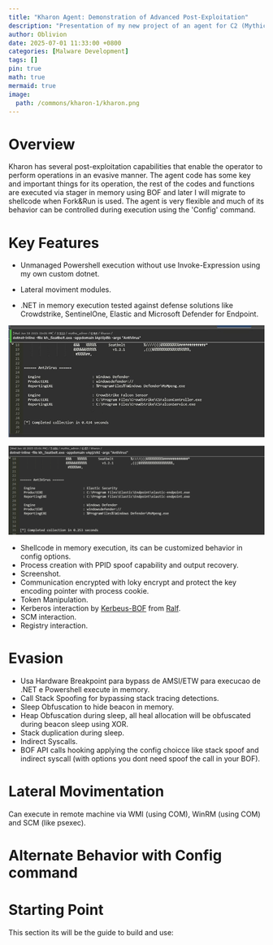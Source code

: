 ```yaml
---
title: "Kharon Agent: Demonstration of Advanced Post-Exploitation"
description: "Presentation of my new project of an agent for C2 (Mythic) that has advanced post-exploit capabilities and evasion features."
author: Oblivion
date: 2025-07-01 11:33:00 +0800
categories: [Malware Development]
tags: []
pin: true
math: true
mermaid: true
image:
  path: /commons/kharon-1/kharon.png
---
```


# Overview
Kharon has several post-exploitation capabilities that enable the operator to perform operations in an evasive manner. The agent code has some key and important things for its operation, the rest of the codes and functions are executed via stager in memory using BOF and later I will migrate to shellcode when Fork&Run is used. The agent is very flexible and much of its behavior can be controlled during execution using the 'Config' command. 

# Key Features
- Unmanaged Powershell execution without use Invoke-Expression using my own custom dotnet.
- Lateral moviment modules.

- .NET in memory execution tested against defense solutions like Crowdstrike, SentinelOne, Elastic and Microsoft Defender for Endpoint.

![dotnet_bypass_crowdstrike](../commons/kharon-1/crowdstrike_output_from_seatbelt.jpg)

![dotnet_bypass_elastic](../commons/kharon-1/elastic_dotnet_bypass.png)

- Shellcode in memory execution, its can be customized behavior in config options.
- Process creation with PPID spoof capability and output recovery. 
- Screenshot.
- Communication encrypted with loky encrypt and protect the key encoding pointer with process cookie.
- Token Manipulation.
- Kerberos interaction by [Kerbeus-BOF](https://github.com/RalfHacker/Kerbeus-BOF) from [Ralf](https://github.com/RalfHacker).
- SCM interaction.
- Registry interaction.

# Evasion
- Usa Hardware Breakpoint para bypass de AMSI/ETW para execucao de .NET e Powershell execute in memory. 
- Call Stack Spoofing for bypassing stack tracing detections.
- Sleep Obfuscation to hide beacon in memory.
- Heap Obfuscation during sleep, all heal allocation will be obfuscated during beacon sleep using XOR.
- Stack duplication during sleep.
- Indirect Syscalls.
- BOF API calls hooking applying the config choicce like stack spoof and indirect syscall (with options you dont need spoof the call in your BOF).

# Lateral Movimentation
Can execute in remote machine via WMI (using COM), WinRM (using COM) and SCM (like psexec).

# Alternate Behavior with Config command

# Starting Point
This section its will be the guide to build and use:
